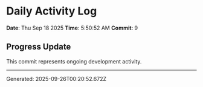 # Daily Activity Log

**Date**: Thu Sep 18 2025
**Time**: 5:50:52 AM
**Commit**: 9

## Progress Update

This commit represents ongoing development activity.

---
Generated: 2025-09-26T00:20:52.672Z
